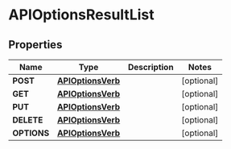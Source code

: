 
# APIOptionsResultList

## Properties
Name | Type | Description | Notes
------------ | ------------- | ------------- | -------------
**POST** | [**APIOptionsVerb**](APIOptionsVerb.md) |  |  [optional]
**GET** | [**APIOptionsVerb**](APIOptionsVerb.md) |  |  [optional]
**PUT** | [**APIOptionsVerb**](APIOptionsVerb.md) |  |  [optional]
**DELETE** | [**APIOptionsVerb**](APIOptionsVerb.md) |  |  [optional]
**OPTIONS** | [**APIOptionsVerb**](APIOptionsVerb.md) |  |  [optional]



